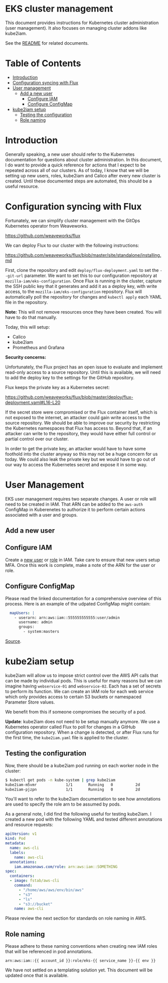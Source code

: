 # EKS cluster management

This document provides instructions for Kubernetes cluster administration (user management). It also focuses on managing cluster addons like kube2iam.

See the [README](/README.md) for related documents.

# Table of Contents

- [Introduction](#toc-introduction)
- [Configuration syncing with Flux](#toc-flux)
- [User management](#toc-user-management)
  - [Add a new user](#toc-add-user)
    - [Configure IAM](#toc-add-user-in-iam)
    - [Configure ConfigMap](#toc-add-user-to-configmap)
- [kube2iam setup](#toc-kube2iam-setup)
  - [Testing the configuration](#toc-kube2iam-testing)
  - [Role naming](#toc-role-naming)

# <a id="toc-introduction"></a>Introduction

Generally speaking, a new user should refer to the Kubernetes documentation for questions about cluster administration. In this document, I do want to provide a quick reference for actions that I expect to be repeated across all of our clusters. As of today, I know that we will be setting up new users, roles, kube2iam and Calico after every new cluster is created. Until these documented steps are automated, this should be a useful resource.

# <a id="toc-flux"></a>Configuration syncing with Flux

Fortunately, we can simplify cluster management with the GitOps Kubernetes operator from Weaveworks.

https://github.com/weaveworks/flux

We can deploy Flux to our cluster with the following instructions:

https://github.com/weaveworks/flux/blob/master/site/standalone/installing.md

First, clone the repository and edit `deploy/flux-deployment.yaml` to set the `--git-url` parameter. We want to set this to our configuration repository at `mozilla-iam/eks-configuration`. Once Flux is running in the cluster, capture the SSH public key that it generates and add it as a deploy key, with write access, to the `mozilla-iam/eks-configuration` repository. Flux will automatically poll the repository for changes and `kubectl apply` each YAML file in the repository.

**Note:** This will not remove resources once they have been created. You will have to do that manually.

Today, this will setup:

- Calico
- kube2iam
- Prometheus and Grafana

**Security concerns:**

Unfortunately, the Flux project has an open issue to evaluate and implement read-only access to a source repository. Until this is available, we will need to add the deploy key to the settings for the GitHub repository.

Flux keeps the private key as a Kubernetes secret:

https://github.com/weaveworks/flux/blob/master/deploy/flux-deployment.yaml#L16-L20

If the secret store were compromised or the Flux container itself, which is not exposed to the internet, an attacker could gain write access to the source repository. We should be able to improve our security by restricting the Kubernetes namespaces that Flux has access to. Beyond that, if an attacker can write to the repository, they would have either full control or partial control over our cluster.

In order to get the private key, an attacker would have to have some foothold into the cluster anyway so this may not be a huge concern for us today. We could also leak the private key but we would have to go out of our way to access the Kubernetes secret and expose it in some way.

# <a id="toc-user-management"></a>User Management

EKS user management requires two separate changes. A user or role will need to be created in IAM. That ARN can be added to the `aws-auth` ConfigMap in Kuberenetes to authorize it to perform certain actions associated with a user and groups.

## <a id="toc-add-user"></a>Add a new user

## <a id="toc-add-user-in-iam"></a>Configure IAM

Create a [new user](https://docs.aws.amazon.com/IAM/latest/UserGuide/id_users_create.html) or [role](https://docs.aws.amazon.com/IAM/latest/UserGuide/id_roles_create.html) in IAM. Take care to ensure that new users setup MFA. Once this work is complete, make a note of the ARN for the user or role.

## <a id="toc-add-user-to-configmap"></a>Configure ConfigMap

Please read the linked documentation for a comprehensive overview of this process. Here is an example of the udpated ConfigMap might contain:

```yaml
  mapUsers: |
    - userarn: arn:aws:iam::555555555555:user/admin
      username: admin
      groups:
        - system:masters
```

[Source](https://docs.aws.amazon.com/eks/latest/userguide/add-user-role.html).

# <a id="toc-kube2iam-setup"></a>kube2iam setup

kube2iam will allow us to impose strict control over the AWS API calls that can be made by individual pods. This is useful for many reasons but we can imagine having `webservice-01` and `webservice-02`. Each has a set of secrets to perform its function. We can create an IAM role for each web service which only provides access to certain S3 buckets or namespaced Parameter Store values.

We benefit from this if someone compromises the security of a pod.

**Update**: kube2iam does not need to be setup manually anymore. We use a Kubernetes operator called Flux to poll for changes in a GitHub configuration repository. When a change is detected, or after Flux runs for the first time, the `kube2iam.yaml` file is applied to the cluster.

## <a id="toc-kube2iam-testing"></a>Testing the configuration

Now, there should be a kube2iam pod running on each worker node in the cluster:

```sh
$ kubectl get pods -n kube-system | grep kube2iam
kube2iam-m5vmr             1/1       Running   0          2d
kube2iam-pjzpn             1/1       Running   0          2d
```

You'll want to refer to the kube2iam documentation to see how annotations are used to specify the role arn to be assumed by pods.

As a general note, I did find the following useful for testing kube2iam. I created a new pod with the following YAML and tested different annotations and resource requests:

```yaml
apiVersion: v1
kind: Pod
metadata:
  name: aws-cli
  labels:
    name: aws-cli
  annotations:
    iam.amazonaws.com/role: arn:aws:iam::SOMETHING
spec:
  containers:
  - image: fstab/aws-cli
    command:
      - "/home/aws/aws/env/bin/aws"
      - "s3"
      - "ls"
      - "s3://bucket"
    name: aws-cli
```

Please review the next section for standards on role naming in AWS.

## <a id="toc-role-naming"></a>Role naming

Please adhere to these naming conventions when creating new IAM roles that will be referenced in pod annotations.

```
arn:aws:iam::{{ account_id }}:role/eks-{{ service_name }}-{{ env }}
```

We have not settled on a templating solution yet. This document will be updated once that is available.
